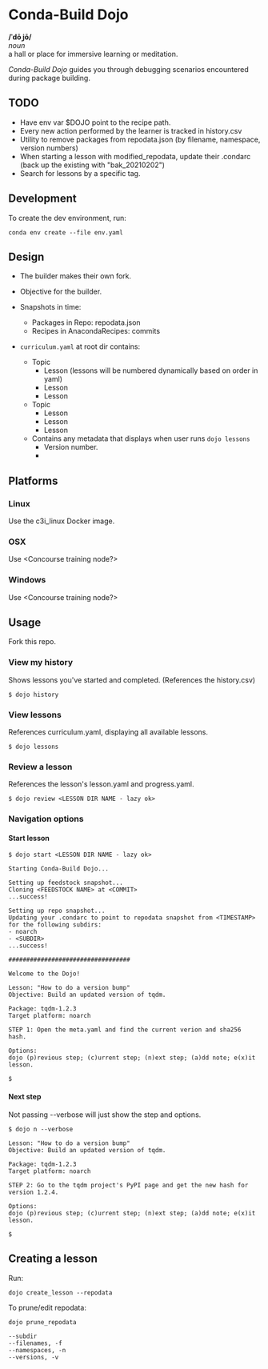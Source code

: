 # Conda-Build Dojo

**/ˈdōˌjō/**<br>
*noun*<br>
a hall or place for immersive learning or meditation.

*Conda-Build Dojo* guides you through debugging scenarios encountered during package building.

## TODO
- Have env var $DOJO point to the recipe path.
- Every new action performed by the learner is tracked in history.csv
- Utility to remove packages from repodata.json (by filename, namespace, version numbers)
- When starting a lesson with modified_repodata, update their .condarc (back up the existing with "bak_20210202")
- Search for lessons by a specific tag.

## Development

To create the dev environment, run:
```
conda env create --file env.yaml
```

## Design

- The builder makes their own fork.

- Objective for the builder.

- Snapshots in time:
    - Packages in Repo: repodata.json
    - Recipes in AnacondaRecipes: commits

- `curriculum.yaml` at root dir contains:
    - Topic
        - Lesson (lessons will be numbered dynamically based on order in yaml)
        - Lesson
        - Lesson
    - Topic
        - Lesson
        - Lesson
        - Lesson
    - Contains any metadata that displays when user runs `dojo lessons`
        - Version number.
        - 


## Platforms

### Linux

Use the c3i_linux Docker image.

### OSX

Use <Concourse training node?>

### Windows

Use <Concourse training node?>


## Usage

Fork this repo.

### View my history
Shows lessons you've started and completed. (References the history.csv)
```
$ dojo history
```

### View lessons
References curriculum.yaml, displaying all available lessons.
```
$ dojo lessons
```

### Review a lesson
References the lesson's lesson.yaml and progress.yaml.
```
$ dojo review <LESSON DIR NAME - lazy ok>
```

### Navigation options

#### Start lesson
```
$ dojo start <LESSON DIR NAME - lazy ok>

Starting Conda-Build Dojo...

Setting up feedstock snapshot...
Cloning <FEEDSTOCK NAME> at <COMMIT>
...success!

Setting up repo snapshot...
Updating your .condarc to point to repodata snapshot from <TIMESTAMP> for the following subdirs:
- noarch
- <SUBDIR>
...success!

##################################

Welcome to the Dojo!

Lesson: "How to do a version bump"
Objective: Build an updated version of tqdm.

Package: tqdm-1.2.3
Target platform: noarch

STEP 1: Open the meta.yaml and find the current verion and sha256 hash.

Options: 
dojo (p)revious step; (c)urrent step; (n)ext step; (a)dd note; e(x)it lesson.

$
```

#### Next step
Not passing --verbose will just show the step and options.
```
$ dojo n --verbose

Lesson: "How to do a version bump"
Objective: Build an updated version of tqdm.

Package: tqdm-1.2.3
Target platform: noarch

STEP 2: Go to the tqdm project's PyPI page and get the new hash for version 1.2.4.

Options: 
dojo (p)revious step; (c)urrent step; (n)ext step; (a)dd note; e(x)it lesson.

$ 
```


## Creating a lesson

Run:
```
dojo create_lesson --repodata
```

To prune/edit repodata:
```
dojo prune_repodata

--subdir
--filenames, -f
--namespaces, -n
--versions, -v

```



